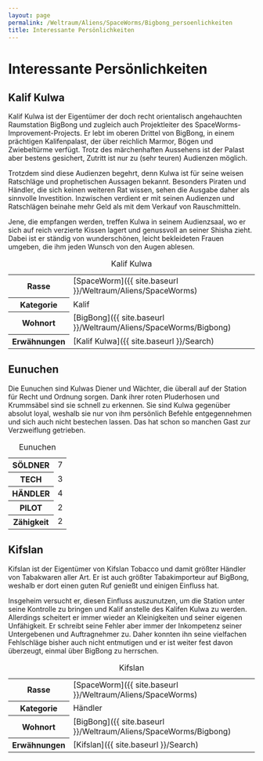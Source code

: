 ```yaml
---
layout: page
permalink: /Weltraum/Aliens/SpaceWorms/Bigbong_persoenlichkeiten
title: Interessante Persönlichkeiten
---
```



# Interessante Persönlichkeiten


## Kalif Kulwa

Kalif Kulwa ist der Eigentümer der doch recht orientalisch angehauchten Raumstation BigBong und zugleich auch Projektleiter des SpaceWorms-Improvement-Projects. Er lebt im oberen Drittel von BigBong, in einem prächtigen Kalifenpalast, der über reichlich Marmor, Bögen und Zwiebeltürme verfügt. Trotz des märchenhaften Aussehens ist der Palast aber bestens gesichert, Zutritt ist nur zu (sehr teuren) Audienzen möglich.

Trotzdem sind diese Audienzen begehrt, denn Kulwa ist für seine weisen Ratschläge und prophetischen Aussagen bekannt. Besonders Piraten und Händler, die sich keinen weiteren Rat wissen, sehen die Ausgabe daher als sinnvolle Investition. Inzwischen verdient er mit seinen Audienzen und Ratschlägen beinahe mehr Geld als mit dem Verkauf von Rauschmitteln.

Jene, die empfangen werden, treffen Kulwa in seinem Audienzsaal, wo er sich auf reich verzierte Kissen lagert und genussvoll an seiner Shisha zieht. Dabei ist er ständig von wunderschönen, leicht bekleideten Frauen umgeben, die ihm jeden Wunsch von den Augen ablesen.


<aside>
<table data-type="slc">
<caption>Kalif Kulwa</caption>
<tbody>
<tr><th>Rasse</th><td>[SpaceWorm]({{ site.baseurl }}/Weltraum/Aliens/SpaceWorms)</td></tr>
<tr><th>Kategorie</th><td>Kalif</td></tr>
<tr><th>Wohnort</th><td>[BigBong]({{ site.baseurl }}/Weltraum/Aliens/SpaceWorms/Bigbong)</td></tr>
<tr><th>Erwähnungen</th><td>[Kalif Kulwa]({{ site.baseurl }}/Search)</td></tr>
</tbody>
</table>
</aside>

## Eunuchen

Die Eunuchen sind Kulwas Diener und Wächter, die überall auf der Station für Recht und Ordnung sorgen. Dank ihrer roten Pluderhosen und Krummsäbel sind sie schnell zu erkennen. Sie sind Kulwa gegenüber absolut loyal, weshalb sie nur von ihm persönlich Befehle entgegennehmen und sich auch nicht bestechen lassen. Das hat schon so manchen Gast zur Verzweiflung getrieben.


<aside>
<table>
<caption>Eunuchen</caption>
<tbody>
<tr><th>SÖLDNER</th><td>7</td></tr>
<tr><th>TECH</th><td>3</td></tr>
<tr><th>HÄNDLER</th><td>4</td></tr>
<tr><th>PILOT</th><td>2</td></tr>
<tr><th>Zähigkeit</th><td>2</td></tr>
</tbody>
</table>
</aside>

## Kifslan

Kifslan ist der Eigentümer von Kifslan Tobacco und damit größter Händler von Tabakwaren aller Art. Er ist auch größter Tabakimporteur auf BigBong, weshalb er dort einen guten Ruf genießt und einigen Einfluss hat.

Insgeheim versucht er, diesen Einfluss auszunutzen, um die Station unter seine Kontrolle zu bringen und Kalif anstelle des Kalifen Kulwa zu werden. Allerdings scheitert er immer wieder an Kleinigkeiten und seiner eigenen Unfähigkeit. Er schreibt seine Fehler aber immer der Inkompetenz seiner Untergebenen und Auftragnehmer zu. Daher konnten ihn seine vielfachen Fehlschläge bisher auch nicht entmutigen und er ist weiter fest davon überzeugt, einmal über BigBong zu herrschen.


<aside>
<table data-type="slc">
<caption>Kifslan</caption>
<tbody>
<tr><th>Rasse</th><td>[SpaceWorm]({{ site.baseurl }}/Weltraum/Aliens/SpaceWorms)</td></tr>
<tr><th>Kategorie</th><td>Händler</td></tr>
<tr><th>Wohnort</th><td>[BigBong]({{ site.baseurl }}/Weltraum/Aliens/SpaceWorms/Bigbong)</td></tr>
<tr><th>Erwähnungen</th><td>[Kifslan]({{ site.baseurl }}/Search)</td></tr>
</tbody>
</table>
</aside>

